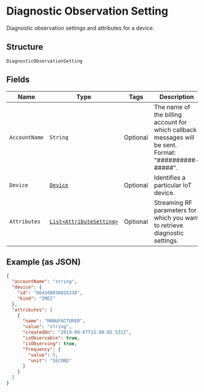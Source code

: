 
# Diagnostic Observation Setting

Diagnostic observation settings and attributes for a device.

## Structure

`DiagnosticObservationSetting`

## Fields

| Name | Type | Tags | Description | Getter | Setter |
|  --- | --- | --- | --- | --- | --- |
| `AccountName` | `String` | Optional | The name of the billing account for which callback messages will be sent. Format: "##########-#####". | String getAccountName() | setAccountName(String accountName) |
| `Device` | [`Device`](../../doc/models/device.md) | Optional | Identifies a particular IoT device. | Device getDevice() | setDevice(Device device) |
| `Attributes` | [`List<AttributeSetting>`](../../doc/models/attribute-setting.md) | Optional | Streaming RF parameters for which you want to retrieve diagnostic settings. | List<AttributeSetting> getAttributes() | setAttributes(List<AttributeSetting> attributes) |

## Example (as JSON)

```json
{
  "accountName": "string",
  "device": {
    "id": "864508030026238",
    "kind": "IMEI"
  },
  "attributes": [
    {
      "name": "MANUFACTURER",
      "value": "string",
      "createdOn": "2019-09-07T23:08:03.532Z",
      "isObservable": true,
      "isObserving": true,
      "frequency": {
        "value": 5,
        "unit": "SECOND"
      }
    }
  ]
}
```

